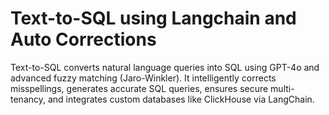 # Text-to-SQL using Langchain and Auto Corrections

Text-to-SQL converts natural language queries into SQL using GPT-4o and advanced fuzzy matching (Jaro-Winkler). It intelligently corrects misspellings, generates accurate SQL queries, ensures secure multi-tenancy, and integrates custom databases like ClickHouse via LangChain.
